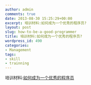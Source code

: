 ```yaml
---
author: admin
comments: true
date: 2013-08-30 15:25:29+00:00
excerpt: 培训材料:如何成为一个优秀的程序员?
layout: post
slug: how-to-be-a-good-programmer
title: 培训材料:如何成为一个优秀的程序员?
wordpress_id: 490
categories:
- Management
tags:
- skill
- trainning
---
```


培训材料:[如何成为一个优秀的程序员](/media/files/2013/08/how-to-be-a-good-programmer.ppt)
